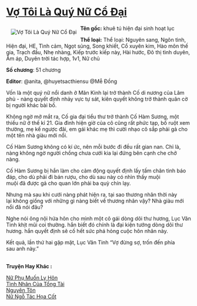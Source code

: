 <a href="https://utruyen.com/truyen/vo-toi-la-quy-nu-co-dai/19053/" title="Vợ Tôi Là Quý Nữ Cổ Đại"><h1>Vợ Tôi Là Quý Nữ Cổ Đại</h1></a><div style="display:table"><img align="right" style="float: left; padding: 10px;" src="https://utruyen.com/images/story/200x260/vo-toi-la-quy-nu-co-dai.jpg" alt="Vợ Tôi Là Quý Nữ Cổ Đại"><b>Tên gốc:</b> khuê tú hiện đại sinh hoạt lục<p></p><b>Thể loại:</b> Thể loại: Nguyên sang, Ngôn tình, Hiện đại, HE, Tình cảm, Ngọt sủng, Song khiết, Cổ xuyên kim, Hào môn thế gia, Trạch đấu, Nhẹ nhàng, Kiếp trước kiếp này, Hài hước, Đô thị tình duyên, Ấm áp, Duyên trời tác hợp, 1v1, Nữ chủ<p></p><b>Số chương</b>: 51 chương<p></p><b>Editor</b>: @anita, @huyetsacthiensu @Mễ Đồng<p></p>Vốn là một quý nữ nổi danh ở Mãn Kinh lại trở thành Cố di nương của Lâm phủ - nàng quyết định nhảy vực tự sát, kiên quyết không trở thành quân cờ bị người khác bài bố.<p></p>Không ngờ mở mắt ra, Cố gia đại tiểu thư trở thành Cố Hàm Sương, một thiếu nữ ở thế kỉ 21. Gia đình hiện giờ của cô cũng rất phức tạp, bố ruột xem thường, mẹ kế ngược đãi, em gái khác mẹ thì cười nhạo cô sắp phải gả cho một tên nhà giàu mới nổi.<p></p>Cố Hàm Sương không có kí ức, nên mỗi bước đi đều rất gian nan. Chỉ là, nàng không ngờ người chồng chưa cưới kia lại đứng bên cạnh che chở nàng.<p></p>Cố Hàm Sương bị hắn làm cho cảm động quyết định lấy tấm chân tình báo đáp, cho dù phải đi bán rượu, cho dù sau này có nhìn thấy muội muội đã được gả cho quan lớn phải ba quỳ chín lạy.<p></p>Nhưng mà sau khi cưới nàng phát hiện ra, tại sao thương nhân thời này lại không giống với những gì nàng biết về thương nhân vậy? Nhà giàu mới nổi đã nói đâu?<p></p>Nghe nói ông nội hứa hôn cho mình một cô gái dòng dõi thư hương, Lục Văn Tinh khịt mũi coi thường. hắn biết đó chính là đại kiện tướng dòng dõi thư hương. hắn quyết định sẽ cố hết sức phá hỏng cuộc hôn nhân này.<p></p>Kết quả, lần thứ hai gặp mặt, Lục Văn Tinh “Vợ đừng sợ, trốn đến phía sau anh này.”</div><p><br><b>Truyện Hay Khác :</b></p><a href="https://utruyen.com/truyen/nu-phu-muon-ly-hon/19035/" alt="Nữ Phụ Muốn Ly Hôn">Nữ Phụ Muốn Ly Hôn</a><br/><a href="https://github.com/quanluxury/ngontinhhot/tree/master/truyenhay/18980/" alt="Tình Nhân Của Tổng Tài">Tình Nhân Của Tổng Tài</a><br/><a href="https://truyenngontinhay.wordpress.com/2019/10/03/nguyen-ton/" alt="Nguyên Tôn">Nguyên Tôn</a><br/><a href="https://github.com/quanluxury/ngontinhhot/tree/master/truyenhay/17504/" alt="Nữ Ngỗ Tác Họa Cốt">Nữ Ngỗ Tác Họa Cốt</a><br/>